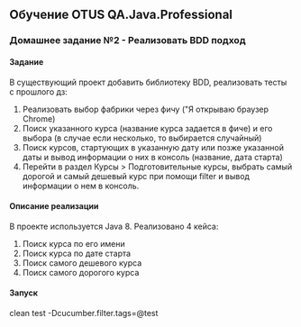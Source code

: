 ## Обучение OTUS QA.Java.Professional
### Домашнее задание №2 - Реализовать BDD подход
#### Задание
В существующий проект добавить библиотеку BDD, реализовать тесты с прошлого дз:
1. Реализовать выбор фабрики через фичу ("Я открываю браузер Chrome)
2. Поиск указанного курса (название курса задается в фиче) и его выбора (в случае если несколько, то выбирается случайный)
3. Поиск курсов, стартующих в указанную дату или позже указанной даты и вывод информации о них в консоль (название, дата старта)
4. Перейти в раздел Курсы > Подготовительные курсы, выбрать самый дорогой и самый дешевый курс при помощи filter и вывод информации о нем в консоль.

#### Описание реализации
В проекте иcпользуется Java 8.
Реализовано 4 кейса:
1. Поиск курса по его имени
2. Поиск курса по дате старта
3. Поиск самого дешевого курса
4. Поиск самого дорогого курса

#### Запуск
clean test -Dcucumber.filter.tags=@test
